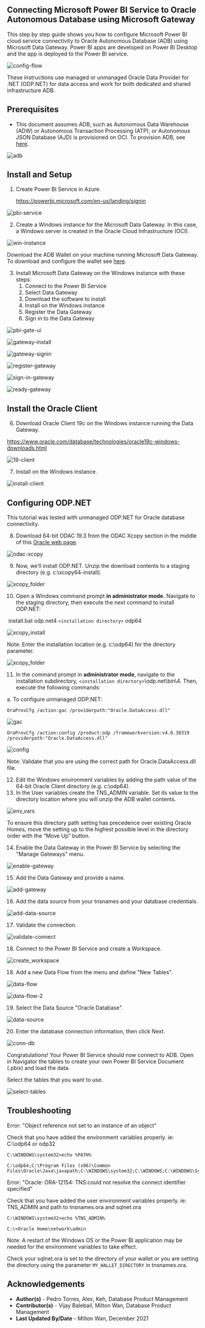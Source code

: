 ## **Connecting Microsoft Power BI Service to Oracle Autonomous Database using Microsoft Gateway**



This step by step guide shows you how to configure Microsoft Power BI cloud service connectivity to Oracle Autonomous Database (ADB) using Microsoft Data Gateway.  Power BI apps are developed on Power BI Desktop and the app is deployed to the Power BI service.  

![config-flow](./images/config-flow.png)

These instructions use managed or unmanaged Oracle Data Provider for .NET (ODP.NET) for data access and work for both dedicated and shared infrastructure ADB.

## **Prerequisites**

- This document assumes ADB, such as Autonomous Data Warehouse (ADW) or Autonomous Transaction Processing (ATP), or Autonomous JSON Database (AJD) is provisioned on OCI. To provision ADB, see [here](https://docs.oracle.com/en/cloud/paas/autonomous-database/adbsa/autonomous-provision.html#GUID-0B230036-0A05-4CA3-AF9D-97A255AE0C08).

![adb](./images/adb-ui-details.png)



## **Install and Setup**

1. Create Power BI Service in Azure.

   https://powerbi.microsoft.com/en-us/landing/signin

![pbi-service](./images/power-bi-service.png)



2. Create a Windows instance for the Microsoft Data Gateway.  In this case, a Windows server is created in the Oracle Cloud Infrastructure (OCI).

![win-instance](./images/win-instance.png)

Download the ADB Wallet on your machine running Microsoft Data Gateway.  To download and configure the wallet see [here](?lab=wallet).

3. Install Microsoft Data Gateway on the Windows instance with these steps:
   1. Connect to the Power BI Service
   2. Select Data Gateway
   3. Download the software to install
   4. Install on the Windows instance
   5. Register the Data Gateway
   6. Sign in to the Data Gateway

![pbi-gate-ui](./images/pbi-service-config-gateway.png)

![gateway-install](./images/gateway-install.png)

![gateway-signin](./images/gateway-signin.png)





![register-gateway](./images/register-gateway.png)

![sign-in-gateway](./images/sign-in-gateway.png)







![ready-gateway](./images/ready-gateway.png)



## **Install the Oracle Client**

6. Download Oracle Client 19c on the Windows instance running the Data Gateway.

https://www.oracle.com/database/technologies/oracle19c-windows-downloads.html

![19-client](./images/19c-client.png)

7. Install on the Windows instance.

![install-client](./images/install-client.png)



## **Configuring ODP.NET**

This tutorial was tested with unmanaged ODP.NET for Oracle database connectivity.

8. Download 64-bit ODAC 19.3 from the ODAC Xcopy section in the middle of this [Oracle web page](https://www.oracle.com/database/technologies/dotnet-odacdeploy-downloads.html).

![odac-xcopy](./images/odac-xcopy-download.png)



9. Now, we’ll install ODP.NET.  Unzip the download contents to a staging directory (e.g. c:\xcopy64-install).

![xcopy_folder](./images/xcopy64-install-folder.png)



10. Open a Windows command prompt **in administrator mode.** Navigate to the staging directory, then execute the next command to install ODP.NET:

​     install.bat odp.net4 `<installation directory>` odp64

![xcopy_install](./images/xcopy64-install-command.png)

Note: Enter the installation location (e.g. c:\odp64) for the directory parameter.

![xcopy_folder](./images/odp64-folder.png)



11. In the command prompt in **administrator mode**, navigate to the installation subdirectory, `<installation directory>`\odp.net\bin\4. Then, execute the following commands:

a.    To configure unmanaged ODP.NET:

`OraProvCfg /action:gac /providerpath:"Oracle.DataAccess.dll"`

![gac](./images/gac-command.png)



`OraProvCfg /action:config /product:odp /frameworkversion:v4.0.30319 /providerpath:"Oracle.DataAccess.dll"`

![config](./images/oraprovcfg-config.png)

Note: Validate that you are using the correct path for Oracle.DataAccess.dll file.

12. Edit the Windows environment variables by adding the path value of the 64-bit Oracle Client directory (e.g. c:\odp64).
13. In the User variables create the TNS_ADMIN variable.  Set its value to the directory location where you will unzip the ADB wallet contents.

![env_vars](./images/env-variables.png)



To ensure this directory path setting has precedence over existing Oracle Homes, move the setting up to the highest possible level in the directory order with the “Move Up” button.

14. Enable the Data Gateway in the Power BI Service by selecting the "Manage Gateways" menu.

![enable-gateway](./images/enable-gateway.png)



15. Add the Data Gateway and provide a name.

![add-gateway](./images/add-gateway.png)

16. Add the data source from your tnsnames and your database credentials.

![add-data-source](./images/add-data-source.png)

17. Validate the connection.

![validate-connect](./images/validate-connect.png)

18. Connect to the Power BI Service and create a Workspace.

![create_workspace](./images/create-workspace.png)

18. Add a new Data Flow from the menu and define "New Tables".

![data-flow](./images/data-flow.png)

![data-flow-2](./images/data-flow-2.png)

19. Select the Data Source "Oracle Database".

![data-source](./images/data-source.png)

20. Enter the database connection information, then click Next.

![conn-db](./images/conn-db.png)

Congratulations!  Your Power BI Service should now connect to ADB.  Open in Navigator the tables to create your own Power BI Service Document (.pbix) and load the data.

Select the tables that you want to use.

![select-tables](./images/select-tables.png)



## **Troubleshooting**

Error: "Object reference not set to an instance of an object"

Check that you have added the environment variables properly.  ie: C:\odp64 or odp32

```
C:\WINDOWS\system32>echo %PATH%

C:\odp64;C:\Program Files (x86)\Common Files\Oracle\Java\javapath;C:\WINDOWS\system32;C:\WINDOWS;C:\WINDOWS\System32\...
```

Error: "Oracle: ORA-12154: TNS:could not resolve the connect identifier specified"

Check that you have added the user environment variables properly.  ie: TNS_ADMIN and path to tnsnames.ora and sqlnet.ora

```
C:\WINDOWS\system32>echo %TNS_ADMIN%

C:\<Oracle Home\network\admin
```

Note: A restart of the Windows OS or the Power BI application may be needed for the environment variables to take effect.

Check your sqlnet.ora is set to the directory of your wallet or you are setting the directory using the parameter `MY_WALLET_DIRECTORY` in tnsnames.ora.



## **Acknowledgements**
* **Author(s)** - Pedro Torres, Alex, Keh, Database Product Management
* **Contributor(s)** - Vijay Balebail, Milton Wan, Database Product Management
* **Last Updated By/Date** - Milton Wan, December 2021
